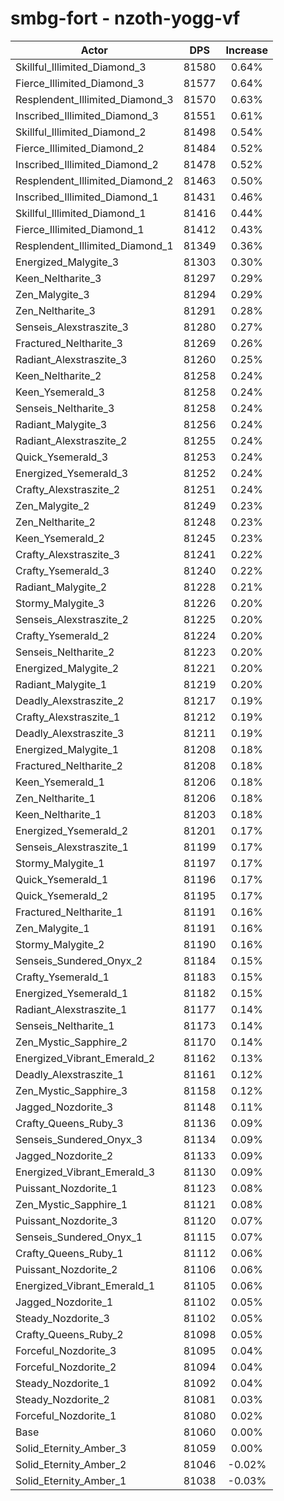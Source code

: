 # smbg-fort - nzoth-yogg-vf
| Actor | DPS | Increase |
|---|:---:|:---:|
|Skillful_Illimited_Diamond_3|81580|0.64%|
|Fierce_Illimited_Diamond_3|81577|0.64%|
|Resplendent_Illimited_Diamond_3|81570|0.63%|
|Inscribed_Illimited_Diamond_3|81551|0.61%|
|Skillful_Illimited_Diamond_2|81498|0.54%|
|Fierce_Illimited_Diamond_2|81484|0.52%|
|Inscribed_Illimited_Diamond_2|81478|0.52%|
|Resplendent_Illimited_Diamond_2|81463|0.50%|
|Inscribed_Illimited_Diamond_1|81431|0.46%|
|Skillful_Illimited_Diamond_1|81416|0.44%|
|Fierce_Illimited_Diamond_1|81412|0.43%|
|Resplendent_Illimited_Diamond_1|81349|0.36%|
|Energized_Malygite_3|81303|0.30%|
|Keen_Neltharite_3|81297|0.29%|
|Zen_Malygite_3|81294|0.29%|
|Zen_Neltharite_3|81291|0.28%|
|Senseis_Alexstraszite_3|81280|0.27%|
|Fractured_Neltharite_3|81269|0.26%|
|Radiant_Alexstraszite_3|81260|0.25%|
|Keen_Neltharite_2|81258|0.24%|
|Keen_Ysemerald_3|81258|0.24%|
|Senseis_Neltharite_3|81258|0.24%|
|Radiant_Malygite_3|81256|0.24%|
|Radiant_Alexstraszite_2|81255|0.24%|
|Quick_Ysemerald_3|81253|0.24%|
|Energized_Ysemerald_3|81252|0.24%|
|Crafty_Alexstraszite_2|81251|0.24%|
|Zen_Malygite_2|81249|0.23%|
|Zen_Neltharite_2|81248|0.23%|
|Keen_Ysemerald_2|81245|0.23%|
|Crafty_Alexstraszite_3|81241|0.22%|
|Crafty_Ysemerald_3|81240|0.22%|
|Radiant_Malygite_2|81228|0.21%|
|Stormy_Malygite_3|81226|0.20%|
|Senseis_Alexstraszite_2|81225|0.20%|
|Crafty_Ysemerald_2|81224|0.20%|
|Senseis_Neltharite_2|81223|0.20%|
|Energized_Malygite_2|81221|0.20%|
|Radiant_Malygite_1|81219|0.20%|
|Deadly_Alexstraszite_2|81217|0.19%|
|Crafty_Alexstraszite_1|81212|0.19%|
|Deadly_Alexstraszite_3|81211|0.19%|
|Energized_Malygite_1|81208|0.18%|
|Fractured_Neltharite_2|81208|0.18%|
|Keen_Ysemerald_1|81206|0.18%|
|Zen_Neltharite_1|81206|0.18%|
|Keen_Neltharite_1|81203|0.18%|
|Energized_Ysemerald_2|81201|0.17%|
|Senseis_Alexstraszite_1|81199|0.17%|
|Stormy_Malygite_1|81197|0.17%|
|Quick_Ysemerald_1|81196|0.17%|
|Quick_Ysemerald_2|81195|0.17%|
|Fractured_Neltharite_1|81191|0.16%|
|Zen_Malygite_1|81191|0.16%|
|Stormy_Malygite_2|81190|0.16%|
|Senseis_Sundered_Onyx_2|81184|0.15%|
|Crafty_Ysemerald_1|81183|0.15%|
|Energized_Ysemerald_1|81182|0.15%|
|Radiant_Alexstraszite_1|81177|0.14%|
|Senseis_Neltharite_1|81173|0.14%|
|Zen_Mystic_Sapphire_2|81170|0.14%|
|Energized_Vibrant_Emerald_2|81162|0.13%|
|Deadly_Alexstraszite_1|81161|0.12%|
|Zen_Mystic_Sapphire_3|81158|0.12%|
|Jagged_Nozdorite_3|81148|0.11%|
|Crafty_Queens_Ruby_3|81136|0.09%|
|Senseis_Sundered_Onyx_3|81134|0.09%|
|Jagged_Nozdorite_2|81133|0.09%|
|Energized_Vibrant_Emerald_3|81130|0.09%|
|Puissant_Nozdorite_1|81123|0.08%|
|Zen_Mystic_Sapphire_1|81121|0.08%|
|Puissant_Nozdorite_3|81120|0.07%|
|Senseis_Sundered_Onyx_1|81115|0.07%|
|Crafty_Queens_Ruby_1|81112|0.06%|
|Puissant_Nozdorite_2|81106|0.06%|
|Energized_Vibrant_Emerald_1|81105|0.06%|
|Jagged_Nozdorite_1|81102|0.05%|
|Steady_Nozdorite_3|81102|0.05%|
|Crafty_Queens_Ruby_2|81098|0.05%|
|Forceful_Nozdorite_3|81095|0.04%|
|Forceful_Nozdorite_2|81094|0.04%|
|Steady_Nozdorite_1|81092|0.04%|
|Steady_Nozdorite_2|81081|0.03%|
|Forceful_Nozdorite_1|81080|0.02%|
|Base|81060|0.00%|
|Solid_Eternity_Amber_3|81059|0.00%|
|Solid_Eternity_Amber_2|81046|-0.02%|
|Solid_Eternity_Amber_1|81038|-0.03%|
